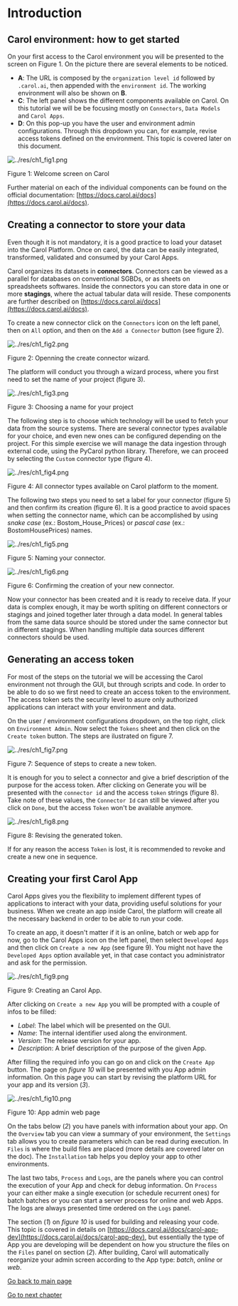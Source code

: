 # Introduction

## Carol environment: how to get started

On your first access to the Carol environment you will be presented to the screen on Figure 1. On the picture there are several elements to be noticed. 

- **A**: The URL is composed by the `organization level id` followed by `.carol.ai`, then appended with the `environment id`. The working environment will also be shown on **B**.
- **C**: The left panel shows the different components available on Carol. On this tutorial we will be be focusing mostly on `Connectors`, `Data Models` and `Carol Apps`.
- **D**: On this pop-up you have the user and environment admin configurations. Through this dropdown you can, for example, revise access tokens defined on the environment. This topic is covered later on this document.

![../res/ch1_fig1.png](../res/ch1_fig1.png)

Figure 1: Welcome screen on Carol

Further material on each of the individual components can be found on the official documentation: [https://docs.carol.ai/docs](https://docs.carol.ai/docs). 

## Creating a connector to store your data

Even though it is not mandatory, it is a good practice to load your dataset into the Carol Platform. Once on carol, the data can be easily integrated, transformed, validated and consumed by your Carol Apps.

Carol organizes its datasets in **connectors**. Connectors can be viewed as a parallel for databases on conventional SGBDs, or as sheets on spreadsheets softwares. Inside the connectors you can store data in one or more **stagings**, where the actual tabular data will reside. These components are further described on [https://docs.carol.ai/docs](https://docs.carol.ai/docs). 

To create a new connector click on the `Connectors` icon on the left panel, then on `All` option, and then on the `Add a Connector` button (see figure 2). 

![../res/ch1_fig2.png](../res/ch1_fig2.png)

Figure 2: Openning the create connector wizard.

The platform will conduct you through a wizard process, where you first need to set the name of your project (figure 3).

![../res/ch1_fig3.png](../res/ch1_fig3.png)

Figure 3: Choosing a name for your project

The following step is to choose which technology will be used to fetch your data from the source systems. There are several connector types available for your choice, and even new ones can be configured depending on the project. For this simple exercise we will manage the data ingestion through external code, using the PyCarol python library. Therefore, we can proceed by selecting the `Custom` connector type (figure 4).

![../res/ch1_fig4.png](../res/ch1_fig4.png)

Figure 4: All connector types available on Carol platform to the moment.

The following two steps you need to set a label for your connector (figure 5) and then confirm its creation (figure 6). It is a good practice to avoid spaces when setting the connector name, which can be accomplished by using *snake case* (ex.: Bostom_House_Prices) or *pascal case* (ex.: BostomHousePrices) names.

![../res/ch1_fig5.png](../res/ch1_fig5.png)

Figure 5: Naming your connector.

![../res/ch1_fig6.png](../res/ch1_fig6.png)

Figure 6: Confirming the creation of your new connector.

Now your connector has been created and it is ready to receive data. If your data is complex enough, it may be worth spliting on different connectors or stagings and joined together later through a data model. In general tables from the same data source should be stored under the same connector but in different stagings. When handling multiple data sources different connectors should be used.

## Generating an access token

For most of the steps on the tutorial we will be accessing the Carol environment not through the GUI, but through scripts and code. In order to be able to do so we first need to create an access token to the environment. The access token sets the security level to asure only authorized applications can interact with your environment and data. 

On the user / environment configurations dropdown, on the top right, click on `Environment Admin`. Now select the `Tokens` sheet and then click on the `Create token` button.  The steps are ilustrated on figure 7.

![../res/ch1_fig7.png](../res/ch1_fig7.png)

Figure 7: Sequence of steps to create a new token.

It is enough for you to select a connector and give a brief description of the purpose for the access token. After clicking on Generate you will be presented with the `connector id` and the access `token` strings (figure 8). Take note of these values, the `Connector Id` can still be viewed after you click on `Done`, but the access `Token` won't be available anymore. 

![../res/ch1_fig8.png](../res/ch1_fig8.png)

Figure 8: Revising the generated token.

If for any reason the access `Token` is lost, it is recommended to revoke and create a new one in sequence.

## Creating your first Carol App

Carol Apps gives you the flexibility to implement different types of applications to interact with your data,  providing useful solutions for your business. When we create an app inside Carol, the platform will create all the necessary backend in order to be able to run your code.

To create an app, it doesn't matter if it is an online, batch or web app for now, go to the Carol Apps icon on the left panel, then select `Developed Apps` and then click on `Create a new App` (see figure 9). You might not have the `Developed Apps` option available yet, in that case contact you administrator and ask for the permission.

![../res/ch1_fig9.png](../res/ch1_fig9.png)

Figure 9: Creating an Carol App.

After clicking on `Create a new App` you will be prompted with a couple of infos to be filled:

- *Label*: The label which will be presented on the GUI.
- *Name*: The internal identifier used along the environment.
- *Version*: The release version for your app.
- *Description*: A brief description of the purpose of the given App.

After filling the required info you can go on and click on  the `Create App` button. The page on *figure 10* will be presented with you App admin information. On this page you can start by revising the platform URL for your app and its version (*3*). 

![../res/ch1_fig10.png](../res/ch1_fig10.png)

Figure 10: App admin web page

On the tabs below (*2*) you have panels with information about your app. On the `Overview` tab you can view a summary of your environment, the `Settings` tab allows you to create parameters which can be read during execution. In `Files` is where the build files are placed (more details are covered later on the doc). The `Installation` tab helps you deploy your app to other environments.

The last two tabs, `Process` and `Logs`, are the panels where you can control the execution of your App and check for debug information. On `Process` your can either make a single execution (or schedule recurrent ones) for batch batches or you can start a server process for online and web Apps. The logs are always presented time ordered on the `Logs` panel.

The section (*1*) on *figure 10* is used for building and releasing your code. This topic is covered in details on [https://docs.carol.ai/docs/carol-app-dev](https://docs.carol.ai/docs/carol-app-dev), but essentially the type of App you are developing will be dependent on how you structure the files on the `Files` panel on section (*2*). After building, Carol will automatically reorganize your admin screen according to the App type: *batch*, *online* or *web*.

[Go back to main page](../../)

[Go to next chapter](../ch2_ingestion/)